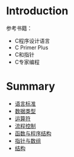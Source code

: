 # Introduction

参考书籍：

* C程序设计语言
* C Primer Plus
* C和指针
* C专家编程

# Summary

* [语言标准](语言标准.md)
* [数据类型](数据类型.md)
* [运算符](运算符.md)
* [流程控制](流程控制.md)
* [函数与程序结构](函数与程序结构.md)
* [指针与数组](指针与数组.md)
* [结构](结构.md)

